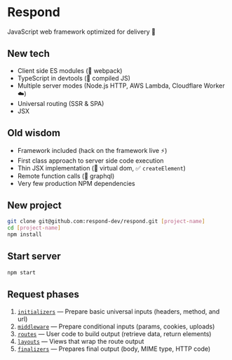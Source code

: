 # Respond

JavaScript web framework optimized for delivery 🚚

## New tech

- Client side ES modules (🚫 webpack)
- TypeScript in devtools (🚫 compiled JS)
- Multiple server modes (Node.js HTTP, AWS Lambda, Cloudflare Worker ☁️)
- Universal routing (SSR & SPA)
- JSX

## Old wisdom

- Framework included (hack on the framework live ⚡)
- First class approach to server side code execution
- Thin JSX implementation (🚫 virtual dom, ✅ `createElement`)
- Remote function calls (🚫 graphql)
- Very few production NPM dependencies

## New project

```bash
git clone git@github.com:respond-dev/respond.git [project-name]
cd [project-name]
npm install
```

## Start server

```bash
npm start
```

## Request phases

1. [`initializers`](src/initializers) — Prepare basic universal inputs (headers, method, and url)
2. [`middleware`](src/middleware) — Prepare conditional inputs (params, cookies, uploads)
3. [`routes`](src/routes) — User code to build output (retrieve data, return elements)
4. [`layouts`](src/layouts) — Views that wrap the route output
5. [`finalizers`](src/finalizers) — Prepares final output (body, MIME type, HTTP code)
